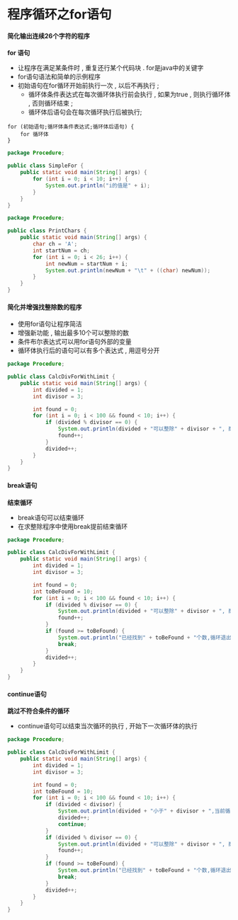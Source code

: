 # 程序循环之for语句

#### 简化输出连续26个字符的程序

**for 语句**

* 让程序在满足某条件时 , 重复还行某个代码块 . for是java中的关键字
* for语句语法和简单的示例程序
* 初始语句在for循环开始前执行一次 , 以后不再执行 ; 
  * 循环体条件表达式在每次循环体执行前会执行 , 如果为true , 则执行循环体 , 否则循环结束 ; 
  * 循环体后语句会在每次循环执行后被执行;

```
for (初始语句;循环体条件表达式;循环体后语句) {
    for 循环体
}
```

```java
package Procedure;

public class SimpleFor {
    public static void main(String[] args) {
        for (int i = 0; i < 10; i++) {
            System.out.println("i的值是" + i);
        }
    }
}
```

```java
package Procedure;

public class PrintChars {
    public static void main(String[] args) {
        char ch = 'A';
        int startNum = ch;
        for (int i = 0; i < 26; i++) {
            int newNum = startNum + i;
            System.out.println(newNum + "\t" + ((char) newNum));
        }
    }
}
```

#### 简化并增强找整除数的程序

* 使用for语句让程序简洁
* 增强新功能 , 输出最多10个可以整除的数
* 条件布尔表达式可以用for语句外部的变量
* 循环体执行后的语句可以有多个表达式 , 用逗号分开

```java
package Procedure;

public class CalcDivForWithLimit {
    public static void main(String[] args) {
        int divided = 1;
        int divisor = 3;

        int found = 0;
        for (int i = 0; i < 100 && found < 10; i++) {
            if (divided % divisor == 0) {
                System.out.println(divided + "可以整除" + divisor + ", 商为" + divided);
                found++;
            }
            divided++;
        }
    }
}
```

#### break语句

**结束循环**

* break语句可以结束循环
* 在求整除程序中使用break提前结束循环

```java
package Procedure;

public class CalcDivForWithLimit {
    public static void main(String[] args) {
        int divided = 1;
        int divisor = 3;

        int found = 0;
        int toBeFound = 10;
        for (int i = 0; i < 100 && found < 10; i++) {
            if (divided % divisor == 0) {
                System.out.println(divided + "可以整除" + divisor + ", 商为" + divided);
                found++;
            }
            if (found >= toBeFound) {
                System.out.println("已经找到" + toBeFound + "个数,循环退出.");
                break;
            }
            divided++;
        }
    }
}
```

#### continue语句

**跳过不符合条件的循环**

* continue语句可以结束当次循环的执行 , 开始下一次循环体的执行

```java
package Procedure;

public class CalcDivForWithLimit {
    public static void main(String[] args) {
        int divided = 1;
        int divisor = 3;

        int found = 0;
        int toBeFound = 10;
        for (int i = 0; i < 100 && found < 10; i++) {
            if (divided < divisor) {
                System.out.println(divided + "小于" + divisor + ",当前循环跳出");
                divided++;
                continue;
            }
            if (divided % divisor == 0) {
                System.out.println(divided + "可以整除" + divisor + ", 商为" + divided);
                found++;
            }
            if (found >= toBeFound) {
                System.out.println("已经找到" + toBeFound + "个数,循环退出.");
                break;
            }
            divided++;
        }
    }
}
```



